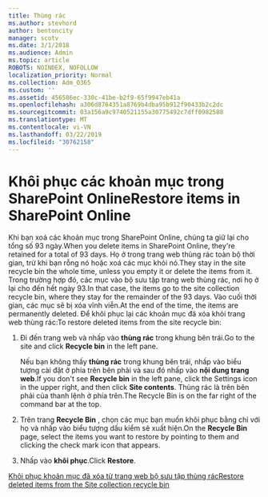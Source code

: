 ```yaml
---
title: Thùng rác
ms.author: stevhord
author: bentoncity
manager: scotv
ms.date: 3/1/2018
ms.audience: Admin
ms.topic: article
ROBOTS: NOINDEX, NOFOLLOW
localization_priority: Normal
ms.collection: Adm_O365
ms.custom: ''
ms.assetid: 456586ec-330c-41be-b2f9-65f9947eb41a
ms.openlocfilehash: a306d8764351a8769b4dba95b912f90433b2c2dc
ms.sourcegitcommit: 03a156a9c9740521155a30775492c7dff0982588
ms.translationtype: MT
ms.contentlocale: vi-VN
ms.lasthandoff: 03/22/2019
ms.locfileid: "30762158"
---
```

# <a name="restore-items-in-sharepoint-online"></a><span data-ttu-id="f3ea0-102">Khôi phục các khoản mục trong SharePoint Online</span><span class="sxs-lookup"><span data-stu-id="f3ea0-102">Restore items in SharePoint Online</span></span>

<span data-ttu-id="f3ea0-103">Khi bạn xoá các khoản mục trong SharePoint Online, chúng ta giữ lại cho tổng số 93 ngày.</span><span class="sxs-lookup"><span data-stu-id="f3ea0-103">When you delete items in SharePoint Online, they're retained for a total of 93 days.</span></span> <span data-ttu-id="f3ea0-104">Họ ở trong trang web thùng rác toàn bộ thời gian, trừ khi bạn rỗng nó hoặc xoá các mục khỏi nó.</span><span class="sxs-lookup"><span data-stu-id="f3ea0-104">They stay in the site recycle bin the whole time, unless you empty it or delete the items from it.</span></span> <span data-ttu-id="f3ea0-105">Trong trường hợp đó, các mục vào bộ sưu tập trang web thùng rác, nơi họ ở lại cho đến hết ngày 93.</span><span class="sxs-lookup"><span data-stu-id="f3ea0-105">In that case, the items go to the site collection recycle bin, where they stay for the remainder of the 93 days.</span></span> <span data-ttu-id="f3ea0-106">Vào cuối thời gian, các mục sẽ bị xóa vĩnh viễn.</span><span class="sxs-lookup"><span data-stu-id="f3ea0-106">At the end of the time, the items are permanently deleted.</span></span> <span data-ttu-id="f3ea0-107">Để khôi phục lại các khoản mục đã xóa khỏi trang web thùng rác:</span><span class="sxs-lookup"><span data-stu-id="f3ea0-107">To restore deleted items from the site recycle bin:</span></span>
  
1. <span data-ttu-id="f3ea0-108">Đi đến trang web và nhấp vào **thùng rác** trong khung bên trái.</span><span class="sxs-lookup"><span data-stu-id="f3ea0-108">Go to the site and click **Recycle bin** in the left pane.</span></span> 
    
    <span data-ttu-id="f3ea0-109">Nếu bạn không thấy **thùng rác** trong khung bên trái, nhấp vào biểu tượng cài đặt ở phía trên bên phải và sau đó nhấp vào **nội dung trang web**.</span><span class="sxs-lookup"><span data-stu-id="f3ea0-109">If you don't see **Recycle bin** in the left pane, click the Settings icon in the upper right, and then click **Site contents**.</span></span> <span data-ttu-id="f3ea0-110">Thùng rác là trên bên phải của thanh lệnh ở phía trên.</span><span class="sxs-lookup"><span data-stu-id="f3ea0-110">The Recycle Bin is on the far right of the command bar at the top.</span></span>
    
2. <span data-ttu-id="f3ea0-111">Trên trang **Recycle Bin** , chọn các mục bạn muốn khôi phục bằng chỉ với họ và nhấp vào biểu tượng dấu kiểm sẽ xuất hiện.</span><span class="sxs-lookup"><span data-stu-id="f3ea0-111">On the **Recycle Bin** page, select the items you want to restore by pointing to them and clicking the check mark icon that appears.</span></span> 
    
3. <span data-ttu-id="f3ea0-112">Nhấp vào **khôi phục**.</span><span class="sxs-lookup"><span data-stu-id="f3ea0-112">Click **Restore**.</span></span>
    
[<span data-ttu-id="f3ea0-113">Khôi phục khoản mục đã xóa từ trang web bộ sưu tập thùng rác</span><span class="sxs-lookup"><span data-stu-id="f3ea0-113">Restore deleted items from the Site collection recycle bin</span></span>](https://go.microsoft.com/fwlink/?linkid=866439)
  

